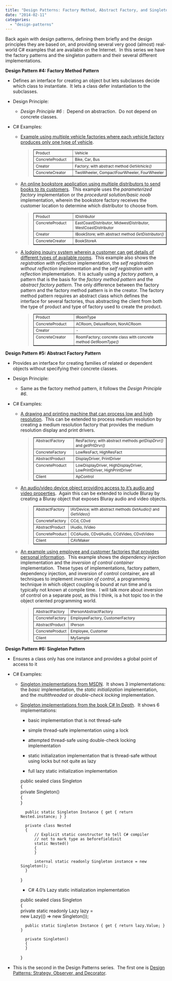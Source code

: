 ```yaml
---
title: "Design Patterns: Factory Method, Abstract Factory, and Singleton"
date: "2014-02-11"
categories: 
  - "design-patterns"
---
```


Back again with design patterns, defining them briefly and the design principles they are based on, and providing several very good (almost) real-world C# examples that are available on the Internet.  In this series we have the factory patterns and the singleton pattern and their several different implementations.

**Design Pattern #4: Factory Method Pattern**

- Defines an interface for creating an object but lets subclasses decide which class to instantiate.  It lets a class defer instantiation to the subclasses.

- Design Principle:
    - _Design Principle #6_ :  Depend on abstraction.  Do not depend on concrete classes.

- C# Examples:
    
    - [Example using multiple vehicle factories where each vehicle factory produces only one type of vehicle](http://www.intstrings.com/ramivemula/articles/c-design-patternfactory-method/).
        
        > <table style="font-size:.85em;" border="1" cellspacing="0" cellpadding="0" width="898"><tbody><tr><td valign="top" width="150">Product</td><td valign="top" width="746">Vehicle</td></tr><tr><td valign="top" width="150">ConcreteProduct</td><td valign="top" width="746">Bike, Car, Bus</td></tr><tr><td valign="top" width="150">Creator</td><td valign="top" width="746">Factory; with abstract method <em>GetVehicle()</em></td></tr><tr><td valign="top" width="150">ConcreteCreator</td><td valign="top" width="746">TwoWheeler, CompactFourWheeler, FourWheeler</td></tr></tbody></table>
        
    
    - [An online bookstore application using multiple distributors to send books to its customers](http://www.codeproject.com/Articles/184765/Factory-Method-Design-Pattern).  This example uses the _parameterized factory_ implementation or the _procedural solution/basic noob_ implementation, wherein the bookstore factory receives the customer location to determine which distributor to choose from.
        
        > <table style="font-size:.85em;" border="1" cellspacing="0" cellpadding="0" width="896"><tbody><tr><td valign="top" width="153">Product</td><td valign="top" width="741">IDistributor</td></tr><tr><td valign="top" width="153">ConcreteProduct</td><td valign="top" width="741">EastCoastDistributor, MidwestDistributor, WestCoastDistributor</td></tr><tr><td valign="top" width="153">Creator</td><td valign="top" width="741">IBookStore; with abstract method <em>GetDistributor()</em></td></tr><tr><td valign="top" width="153">ConcreteCreator</td><td valign="top" width="741">BookStoreA</td></tr></tbody></table>
        
    
    - [A lodging inquiry system wherein a customer can get details of different types of available rooms](http://www.codeproject.com/Articles/37547/Exploring-Factory-Pattern).  This example also shows the _registration with reflection_ implementation, the _self registration without reflection_ implementation and the _self registration with reflection_ implementation.  It is actually using a _factory pattern_, a pattern that is the basis for the _factory method pattern_ and the _abstract factory pattern_. The only difference between the factory pattern and the factory method pattern is in the creator. The factory method pattern requires an abstract class which defines the interface for several factories, thus abstracting the client from both the type of product and type of factory used to create the product.
        
        > <table style="font-size:.85em;" border="1" cellspacing="0" cellpadding="0" width="896"><tbody><tr><td valign="top" width="154">Product</td><td valign="top" width="740">IRoomType</td></tr><tr><td valign="top" width="154">ConcreteProduct</td><td valign="top" width="740">ACRoom, DeluxeRoom, NonACRoom</td></tr><tr><td valign="top" width="154">Creator</td><td valign="top" width="740">-</td></tr><tr><td valign="top" width="154">ConcreteCreator</td><td valign="top" width="740">RoomFactory; concrete class with concrete method <em>GetRoomType()</em></td></tr></tbody></table>
        

**Design Pattern #5: Abstract Factory Pattern**

- Provides an interface for creating families of related or dependent objects without specifying their concrete classes.

- Design Principle:
    - Same as the factory method pattern, it follows the _Design Principle #6_.

- C# Examples:
    - [A drawing and printing machine that can process low and high resolution](http://gugiaji.wordpress.com/2013/01/19/abstract-factory-pattern-example-with-c/).  This can be extended to process medium resolution by creating a medium resolution factory that provides the medium resolution display and print drivers.
        
        > <table style="font-size:.85em;" border="1" cellspacing="0" cellpadding="0" width="896"><tbody><tr><td valign="top" width="154">AbstractFactory</td><td valign="top" width="738">ResFactory; with abstract methods <em>getDispDrvr()</em> and <em>getPrtDrvr()</em></td></tr><tr><td valign="top" width="154">ConcreteFactory</td><td valign="top" width="738">LowResFact, HighResFact</td></tr><tr><td valign="top" width="154">AbstractProduct</td><td valign="top" width="738">DisplayDriver, PrintDriver</td></tr><tr><td valign="top" width="154">ConcreteProduct</td><td valign="top" width="738">LowDisplayDriver, HighDisplayDriver, LowPrintDriver, HighPrintDriver</td></tr><tr><td valign="top" width="154">Client</td><td valign="top" width="738">ApControl</td></tr></tbody></table>
        
    - [An audio/video device object providing access to it’s audio and video properties](http://www.codeguru.com/csharp/.net/net_general/patterns/article.php/c4673/Abstract-Factory-Design-Pattern-Sample-in-C-and-VB-NET.htm).  Again this can be extended to include Bluray by creating a Bluray object that exposes Bluray audio and video objects.
        
        > <table style="font-size:.85em;" border="1" cellspacing="0" cellpadding="0" width="896"><tbody><tr><td valign="top" width="32">AbstractFactory</td><td valign="top" width="555">IAVDevice; with abstract methods <em>GetAudio()</em> and <em>GetVideo()</em></td></tr><tr><td valign="top" width="32">ConcreteFactory</td><td valign="top" width="555">CCd, CDvd</td></tr><tr><td valign="top" width="32">AbstractProduct</td><td valign="top" width="555">IAudio, IVideo</td></tr><tr><td valign="top" width="32">ConcreteProduct</td><td valign="top" width="555">CCdAudio, CDvdAudio, CCdVideo, CDvdVideo</td></tr><tr><td valign="top" width="32">Client</td><td valign="top" width="555">CAVMaker</td></tr></tbody></table>
        
    - [An example using employee and customer factories that provides personal information](http://blog.bekijkhet.com/2012/05/c-abstract-factory-pattern-combined.html).  This example shows the _dependency injection_ implementation and the _inversion of control container_ implementation.  These types of implementations, factory pattern, dependency injection, and inversion of control container, are all techniques to implement _inversion of control_, a programming technique in which object coupling is bound at run time and is typically not known at compile time.  I will talk more about inversion of control on a separate post, as this I think, is a hot topic too in the object oriented programming world.
        
        > <table style="font-size:.85em;" border="1" cellspacing="0" cellpadding="0" width="896"><tbody><tr><td valign="top" width="28">AbstractFactory</td><td valign="top" width="550">IPersonAbstractFactory</td></tr><tr><td valign="top" width="28">ConcreteFactory</td><td valign="top" width="550">EmployeeFactory, CustomerFactory</td></tr><tr><td valign="top" width="28">AbstractProduct</td><td valign="top" width="550">IPerson</td></tr><tr><td valign="top" width="28">ConcreteProduct</td><td valign="top" width="550">Employee, Customer</td></tr><tr><td valign="top" width="28">Client</td><td valign="top" width="550">MySample</td></tr></tbody></table>
        

**Design Pattern #6: Singleton Pattern**

- Ensures a class only has one instance and provides a global point of access to it

- C# Examples:
    
    - [Singleton implementations from MSDN](http://msdn.microsoft.com/en-us/library/ff650316.aspx).  It shows 3 implementations: the _basic_ implementation, the _static initialization_ implementation, and the _multithreaded_ or _double-check locking_ implementation.
    
    - [Singleton implementations from the book C# In Depth](http://csharpindepth.com/articles/general/singleton.aspx).  It shows 6 implementations:
        
        - basic implementation that is not thread-safe
        - simple thread-safe implementation using a lock
        - attempted thread-safe using double-check locking implementation
        - static initialization implementation that is thread-safe without using locks but not quite as lazy
        
        - full lazy static initialization implementation
        
        public sealed class Singleton  
        {  
            private Singleton()  
            {  
            }  
              
            public static Singleton Instance { get { return Nested.instance; } }  
                  
            private class Nested  
            {  
                // Explicit static constructor to tell C# compiler  
                // not to mark type as beforefieldinit  
                static Nested()  
                {  
                }  
          
                internal static readonly Singleton instance = new Singleton();  
            }  
        }
        
          
        
        - C# 4.0’s Lazy<T> static initialization implementation
        
        public sealed class Singleton  
        {  
            private static readonly Lazy<Singleton> lazy =  
                new Lazy<Singleton>(() => new Singleton());  
              
            public static Singleton Instance { get { return lazy.Value; } }  
              
            private Singleton()  
            {  
            }  
        }
        
          
        

* This is the second in the Design Patterns series.  The first one is [Design Patterns: Strategy, Observer, and Decorator](https://rodansotto.github.io/tech-blog/2013/11/05/design-patterns-strategy-observer-and-decorator.html).
